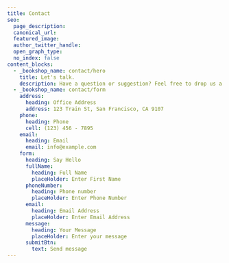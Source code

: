 ```yaml
---
title: Contact
seo:
  page_description: 
  canonical_url: 
  featured_image: 
  author_twitter_handle: 
  open_graph_type:
  no_index: false
content_blocks:
  - _bookshop_name: contact/hero
    title: Let's talk.
    description: Have a question or suggestion? Feel free to drop us a message!
  - _bookshop_name: contact/form
    address:
      heading: Office Address
      address: 123 Train St, San Francisco, CA 9107
    phone:
      heading: Phone
      cell: (123) 456 - 7895
    email:
      heading: Email
      email: info@example.com
    form:
      heading: Say Hello
      fullName:
        heading: Full Name
        placeHolder: Enter First Name
      phoneNumber:
        heading: Phone number
        placeHolder: Enter Phone Number
      email:
        heading: Email Address
        placeHolder: Enter Email Address
      message:
        heading: Your Message
        placeHolder: Enter your message
      submitBtn:
        text: Send message
---
```

